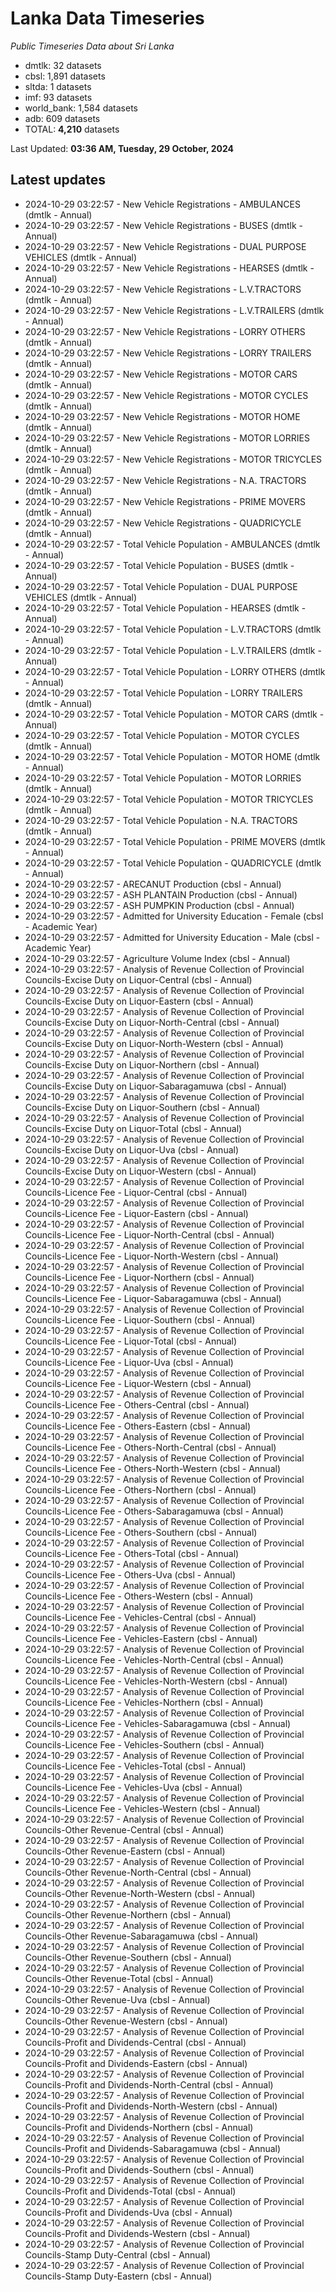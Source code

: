 # Lanka Data Timeseries
*Public Timeseries Data about Sri Lanka*

* dmtlk: 32 datasets
* cbsl: 1,891 datasets
* sltda: 1 datasets
* imf: 93 datasets
* world_bank: 1,584 datasets
* adb: 609 datasets
* TOTAL: **4,210** datasets

Last Updated: **03:36 AM, Tuesday, 29 October, 2024**

## Latest updates

* 2024-10-29 03:22:57 - New Vehicle Registrations - AMBULANCES (dmtlk - Annual)
* 2024-10-29 03:22:57 - New Vehicle Registrations - BUSES (dmtlk - Annual)
* 2024-10-29 03:22:57 - New Vehicle Registrations - DUAL PURPOSE VEHICLES (dmtlk - Annual)
* 2024-10-29 03:22:57 - New Vehicle Registrations - HEARSES (dmtlk - Annual)
* 2024-10-29 03:22:57 - New Vehicle Registrations - L.V.TRACTORS (dmtlk - Annual)
* 2024-10-29 03:22:57 - New Vehicle Registrations - L.V.TRAILERS (dmtlk - Annual)
* 2024-10-29 03:22:57 - New Vehicle Registrations - LORRY OTHERS (dmtlk - Annual)
* 2024-10-29 03:22:57 - New Vehicle Registrations - LORRY TRAILERS (dmtlk - Annual)
* 2024-10-29 03:22:57 - New Vehicle Registrations - MOTOR CARS (dmtlk - Annual)
* 2024-10-29 03:22:57 - New Vehicle Registrations - MOTOR CYCLES (dmtlk - Annual)
* 2024-10-29 03:22:57 - New Vehicle Registrations - MOTOR HOME (dmtlk - Annual)
* 2024-10-29 03:22:57 - New Vehicle Registrations - MOTOR LORRIES (dmtlk - Annual)
* 2024-10-29 03:22:57 - New Vehicle Registrations - MOTOR TRICYCLES (dmtlk - Annual)
* 2024-10-29 03:22:57 - New Vehicle Registrations - N.A. TRACTORS (dmtlk - Annual)
* 2024-10-29 03:22:57 - New Vehicle Registrations - PRIME MOVERS (dmtlk - Annual)
* 2024-10-29 03:22:57 - New Vehicle Registrations - QUADRICYCLE (dmtlk - Annual)
* 2024-10-29 03:22:57 - Total Vehicle Population - AMBULANCES (dmtlk - Annual)
* 2024-10-29 03:22:57 - Total Vehicle Population - BUSES (dmtlk - Annual)
* 2024-10-29 03:22:57 - Total Vehicle Population - DUAL PURPOSE VEHICLES (dmtlk - Annual)
* 2024-10-29 03:22:57 - Total Vehicle Population - HEARSES (dmtlk - Annual)
* 2024-10-29 03:22:57 - Total Vehicle Population - L.V.TRACTORS (dmtlk - Annual)
* 2024-10-29 03:22:57 - Total Vehicle Population - L.V.TRAILERS (dmtlk - Annual)
* 2024-10-29 03:22:57 - Total Vehicle Population - LORRY OTHERS (dmtlk - Annual)
* 2024-10-29 03:22:57 - Total Vehicle Population - LORRY TRAILERS (dmtlk - Annual)
* 2024-10-29 03:22:57 - Total Vehicle Population - MOTOR CARS (dmtlk - Annual)
* 2024-10-29 03:22:57 - Total Vehicle Population - MOTOR CYCLES (dmtlk - Annual)
* 2024-10-29 03:22:57 - Total Vehicle Population - MOTOR HOME (dmtlk - Annual)
* 2024-10-29 03:22:57 - Total Vehicle Population - MOTOR LORRIES (dmtlk - Annual)
* 2024-10-29 03:22:57 - Total Vehicle Population - MOTOR TRICYCLES (dmtlk - Annual)
* 2024-10-29 03:22:57 - Total Vehicle Population - N.A. TRACTORS (dmtlk - Annual)
* 2024-10-29 03:22:57 - Total Vehicle Population - PRIME MOVERS (dmtlk - Annual)
* 2024-10-29 03:22:57 - Total Vehicle Population - QUADRICYCLE (dmtlk - Annual)
* 2024-10-29 03:22:57 - ARECANUT Production (cbsl - Annual)
* 2024-10-29 03:22:57 - ASH PLANTAIN Production (cbsl - Annual)
* 2024-10-29 03:22:57 - ASH PUMPKIN Production (cbsl - Annual)
* 2024-10-29 03:22:57 - Admitted for University Education - Female (cbsl - Academic Year)
* 2024-10-29 03:22:57 - Admitted for University Education - Male (cbsl - Academic Year)
* 2024-10-29 03:22:57 - Agriculture Volume Index (cbsl - Annual)
* 2024-10-29 03:22:57 - Analysis of Revenue Collection of Provincial Councils-Excise Duty on Liquor-Central (cbsl - Annual)
* 2024-10-29 03:22:57 - Analysis of Revenue Collection of Provincial Councils-Excise Duty on Liquor-Eastern (cbsl - Annual)
* 2024-10-29 03:22:57 - Analysis of Revenue Collection of Provincial Councils-Excise Duty on Liquor-North-Central (cbsl - Annual)
* 2024-10-29 03:22:57 - Analysis of Revenue Collection of Provincial Councils-Excise Duty on Liquor-North-Western (cbsl - Annual)
* 2024-10-29 03:22:57 - Analysis of Revenue Collection of Provincial Councils-Excise Duty on Liquor-Northern (cbsl - Annual)
* 2024-10-29 03:22:57 - Analysis of Revenue Collection of Provincial Councils-Excise Duty on Liquor-Sabaragamuwa (cbsl - Annual)
* 2024-10-29 03:22:57 - Analysis of Revenue Collection of Provincial Councils-Excise Duty on Liquor-Southern (cbsl - Annual)
* 2024-10-29 03:22:57 - Analysis of Revenue Collection of Provincial Councils-Excise Duty on Liquor-Total (cbsl - Annual)
* 2024-10-29 03:22:57 - Analysis of Revenue Collection of Provincial Councils-Excise Duty on Liquor-Uva (cbsl - Annual)
* 2024-10-29 03:22:57 - Analysis of Revenue Collection of Provincial Councils-Excise Duty on Liquor-Western (cbsl - Annual)
* 2024-10-29 03:22:57 - Analysis of Revenue Collection of Provincial Councils-Licence Fee - Liquor-Central (cbsl - Annual)
* 2024-10-29 03:22:57 - Analysis of Revenue Collection of Provincial Councils-Licence Fee - Liquor-Eastern (cbsl - Annual)
* 2024-10-29 03:22:57 - Analysis of Revenue Collection of Provincial Councils-Licence Fee - Liquor-North-Central (cbsl - Annual)
* 2024-10-29 03:22:57 - Analysis of Revenue Collection of Provincial Councils-Licence Fee - Liquor-North-Western (cbsl - Annual)
* 2024-10-29 03:22:57 - Analysis of Revenue Collection of Provincial Councils-Licence Fee - Liquor-Northern (cbsl - Annual)
* 2024-10-29 03:22:57 - Analysis of Revenue Collection of Provincial Councils-Licence Fee - Liquor-Sabaragamuwa (cbsl - Annual)
* 2024-10-29 03:22:57 - Analysis of Revenue Collection of Provincial Councils-Licence Fee - Liquor-Southern (cbsl - Annual)
* 2024-10-29 03:22:57 - Analysis of Revenue Collection of Provincial Councils-Licence Fee - Liquor-Total (cbsl - Annual)
* 2024-10-29 03:22:57 - Analysis of Revenue Collection of Provincial Councils-Licence Fee - Liquor-Uva (cbsl - Annual)
* 2024-10-29 03:22:57 - Analysis of Revenue Collection of Provincial Councils-Licence Fee - Liquor-Western (cbsl - Annual)
* 2024-10-29 03:22:57 - Analysis of Revenue Collection of Provincial Councils-Licence Fee - Others-Central (cbsl - Annual)
* 2024-10-29 03:22:57 - Analysis of Revenue Collection of Provincial Councils-Licence Fee - Others-Eastern (cbsl - Annual)
* 2024-10-29 03:22:57 - Analysis of Revenue Collection of Provincial Councils-Licence Fee - Others-North-Central (cbsl - Annual)
* 2024-10-29 03:22:57 - Analysis of Revenue Collection of Provincial Councils-Licence Fee - Others-North-Western (cbsl - Annual)
* 2024-10-29 03:22:57 - Analysis of Revenue Collection of Provincial Councils-Licence Fee - Others-Northern (cbsl - Annual)
* 2024-10-29 03:22:57 - Analysis of Revenue Collection of Provincial Councils-Licence Fee - Others-Sabaragamuwa (cbsl - Annual)
* 2024-10-29 03:22:57 - Analysis of Revenue Collection of Provincial Councils-Licence Fee - Others-Southern (cbsl - Annual)
* 2024-10-29 03:22:57 - Analysis of Revenue Collection of Provincial Councils-Licence Fee - Others-Total (cbsl - Annual)
* 2024-10-29 03:22:57 - Analysis of Revenue Collection of Provincial Councils-Licence Fee - Others-Uva (cbsl - Annual)
* 2024-10-29 03:22:57 - Analysis of Revenue Collection of Provincial Councils-Licence Fee - Others-Western (cbsl - Annual)
* 2024-10-29 03:22:57 - Analysis of Revenue Collection of Provincial Councils-Licence Fee - Vehicles-Central (cbsl - Annual)
* 2024-10-29 03:22:57 - Analysis of Revenue Collection of Provincial Councils-Licence Fee - Vehicles-Eastern (cbsl - Annual)
* 2024-10-29 03:22:57 - Analysis of Revenue Collection of Provincial Councils-Licence Fee - Vehicles-North-Central (cbsl - Annual)
* 2024-10-29 03:22:57 - Analysis of Revenue Collection of Provincial Councils-Licence Fee - Vehicles-North-Western (cbsl - Annual)
* 2024-10-29 03:22:57 - Analysis of Revenue Collection of Provincial Councils-Licence Fee - Vehicles-Northern (cbsl - Annual)
* 2024-10-29 03:22:57 - Analysis of Revenue Collection of Provincial Councils-Licence Fee - Vehicles-Sabaragamuwa (cbsl - Annual)
* 2024-10-29 03:22:57 - Analysis of Revenue Collection of Provincial Councils-Licence Fee - Vehicles-Southern (cbsl - Annual)
* 2024-10-29 03:22:57 - Analysis of Revenue Collection of Provincial Councils-Licence Fee - Vehicles-Total (cbsl - Annual)
* 2024-10-29 03:22:57 - Analysis of Revenue Collection of Provincial Councils-Licence Fee - Vehicles-Uva (cbsl - Annual)
* 2024-10-29 03:22:57 - Analysis of Revenue Collection of Provincial Councils-Licence Fee - Vehicles-Western (cbsl - Annual)
* 2024-10-29 03:22:57 - Analysis of Revenue Collection of Provincial Councils-Other Revenue-Central (cbsl - Annual)
* 2024-10-29 03:22:57 - Analysis of Revenue Collection of Provincial Councils-Other Revenue-Eastern (cbsl - Annual)
* 2024-10-29 03:22:57 - Analysis of Revenue Collection of Provincial Councils-Other Revenue-North-Central (cbsl - Annual)
* 2024-10-29 03:22:57 - Analysis of Revenue Collection of Provincial Councils-Other Revenue-North-Western (cbsl - Annual)
* 2024-10-29 03:22:57 - Analysis of Revenue Collection of Provincial Councils-Other Revenue-Northern (cbsl - Annual)
* 2024-10-29 03:22:57 - Analysis of Revenue Collection of Provincial Councils-Other Revenue-Sabaragamuwa (cbsl - Annual)
* 2024-10-29 03:22:57 - Analysis of Revenue Collection of Provincial Councils-Other Revenue-Southern (cbsl - Annual)
* 2024-10-29 03:22:57 - Analysis of Revenue Collection of Provincial Councils-Other Revenue-Total (cbsl - Annual)
* 2024-10-29 03:22:57 - Analysis of Revenue Collection of Provincial Councils-Other Revenue-Uva (cbsl - Annual)
* 2024-10-29 03:22:57 - Analysis of Revenue Collection of Provincial Councils-Other Revenue-Western (cbsl - Annual)
* 2024-10-29 03:22:57 - Analysis of Revenue Collection of Provincial Councils-Profit and Dividends-Central (cbsl - Annual)
* 2024-10-29 03:22:57 - Analysis of Revenue Collection of Provincial Councils-Profit and Dividends-Eastern (cbsl - Annual)
* 2024-10-29 03:22:57 - Analysis of Revenue Collection of Provincial Councils-Profit and Dividends-North-Central (cbsl - Annual)
* 2024-10-29 03:22:57 - Analysis of Revenue Collection of Provincial Councils-Profit and Dividends-North-Western (cbsl - Annual)
* 2024-10-29 03:22:57 - Analysis of Revenue Collection of Provincial Councils-Profit and Dividends-Northern (cbsl - Annual)
* 2024-10-29 03:22:57 - Analysis of Revenue Collection of Provincial Councils-Profit and Dividends-Sabaragamuwa (cbsl - Annual)
* 2024-10-29 03:22:57 - Analysis of Revenue Collection of Provincial Councils-Profit and Dividends-Southern (cbsl - Annual)
* 2024-10-29 03:22:57 - Analysis of Revenue Collection of Provincial Councils-Profit and Dividends-Total (cbsl - Annual)
* 2024-10-29 03:22:57 - Analysis of Revenue Collection of Provincial Councils-Profit and Dividends-Uva (cbsl - Annual)
* 2024-10-29 03:22:57 - Analysis of Revenue Collection of Provincial Councils-Profit and Dividends-Western (cbsl - Annual)
* 2024-10-29 03:22:57 - Analysis of Revenue Collection of Provincial Councils-Stamp Duty-Central (cbsl - Annual)
* 2024-10-29 03:22:57 - Analysis of Revenue Collection of Provincial Councils-Stamp Duty-Eastern (cbsl - Annual)